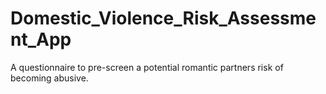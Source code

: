 # Domestic_Violence_Risk_Assessment_App
 A questionnaire to pre-screen a potential romantic partners risk of becoming abusive.
